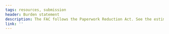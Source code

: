 ```yaml
---
tags: resources, submission
header: Burden statement
description: The FAC follows the Paperwork Reduction Act. See the estimated burden of completing the single audit submission process.
link: ''
---
```

